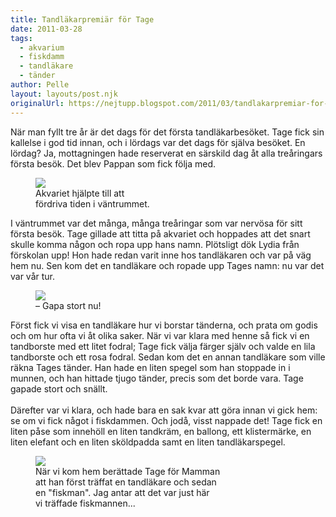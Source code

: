 ```yaml
---
title: Tandläkarpremiär för Tage
date: 2011-03-28
tags: 
  - akvarium
  - fiskdamm
  - tandläkare
  - tänder	
author: Pelle
layout: layouts/post.njk
originalUrl: https://nejtupp.blogspot.com/2011/03/tandlakarpremiar-for-tage.html
---
```


När man fyllt tre år är det dags för det första tandläkarbesöket. Tage fick sin kallelse i god tid innan, och i lördags var det dags för själva besöket. En lördag? Ja, mottagningen hade reserverat en särskild dag åt alla treåringars första besök. Det blev Pappan som fick följa med.

<figure>
	 <img src="../../../img/2011/03/Tandla%25CC%2588karpremia%25CC%2588r-_MG_8221.jpg"><br>
	<figcaption>Akvariet hjälpte till att<br>fördriva tiden i väntrummet.</figcaption>
</figure>I väntrummet var det många, många treåringar som var nervösa för sitt första besök. Tage gillade att titta på akvariet och hoppades att det snart skulle komma någon och ropa upp hans namn. Plötsligt dök Lydia från förskolan upp! Hon hade redan varit inne hos tandläkaren och var på väg hem nu. Sen kom det en tandläkare och ropade upp Tages namn: nu var det var vår tur.

<figure>
	 <img src="../../../img/2011/03/Tandla%25CC%2588karpremia%25CC%2588r-_MG_8230.jpg"><br>
	<figcaption>– Gapa stort nu!</figcaption>
</figure>Först fick vi visa en tandläkare hur vi borstar tänderna, och prata om godis och om hur ofta vi åt olika saker. När vi var klara med henne så fick vi en tandborste med ett litet fodral; Tage fick välja färger själv och valde en lila tandborste och ett rosa fodral. Sedan kom det en annan tandläkare som ville räkna Tages tänder. Han hade en liten spegel som han stoppade in i munnen, och han hittade tjugo tänder, precis som det borde vara. Tage gapade stort och snällt.<br><br>Därefter var vi klara, och hade bara en sak kvar att göra innan vi gick hem: se om vi fick något i fiskdammen. Och jodå, visst nappade det! Tage fick en liten påse som innehöll en liten tandkräm, en ballong, ett klistermärke, en liten elefant och en liten sköldpadda samt en liten tandläkarspegel.

<figure>
	 <img src="../../../img/2011/03/Tandla%25CC%2588karpremia%25CC%2588r-_MG_8232.jpg"><br>
	<figcaption>När vi kom hem berättade Tage för Mamman<br>att han först träffat en tandläkare och sedan<br>en "fiskman". Jag antar att det var just här<br>vi träffade fiskmannen...</figcaption>
